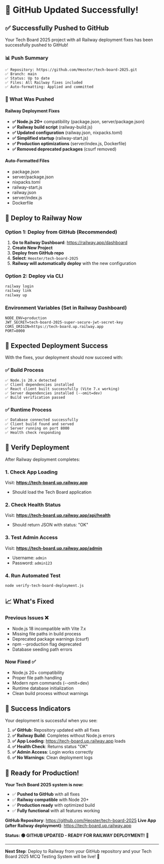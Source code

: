 # 🎉 GitHub Updated Successfully!

## ✅ Successfully Pushed to GitHub

Your Tech Board 2025 project with all Railway deployment fixes has been successfully pushed to GitHub!

### 📊 Push Summary
```
✅ Repository: https://github.com/Heoster/tech-board-2025.git
✅ Branch: main
✅ Status: Up to date
✅ Files: All Railway fixes included
✅ Auto-formatting: Applied and committed
```

### 🔧 What Was Pushed

#### Railway Deployment Fixes
- **✅ Node.js 20+** compatibility (package.json, server/package.json)
- **✅ Railway build script** (railway-build.js)
- **✅ Updated configuration** (railway.json, nixpacks.toml)
- **✅ Simplified startup** (railway-start.js)
- **✅ Production optimizations** (server/index.js, Dockerfile)
- **✅ Removed deprecated packages** (csurf removed)

#### Auto-Formatted Files
- package.json
- server/package.json  
- nixpacks.toml
- railway-start.js
- railway.json
- server/index.js
- Dockerfile

## 🚀 Deploy to Railway Now

### Option 1: Deploy from GitHub (Recommended)

1. **Go to Railway Dashboard**: https://railway.app/dashboard
2. **Create New Project**
3. **Deploy from GitHub repo**
4. **Select**: `Heoster/tech-board-2025`
5. **Railway will automatically deploy** with the new configuration

### Option 2: Deploy via CLI

```bash
railway login
railway link
railway up
```

### Environment Variables (Set in Railway Dashboard)

```env
NODE_ENV=production
JWT_SECRET=tech-board-2025-super-secure-jwt-secret-key
CORS_ORIGIN=https://tech-board.up.railway.app
PORT=8000
```

## 🎯 Expected Deployment Success

With the fixes, your deployment should now succeed with:

### ✅ Build Process
```
✅ Node.js 20.x detected
✅ Client dependencies installed  
✅ React client built successfully (Vite 7.x working)
✅ Server dependencies installed (--omit=dev)
✅ Build verification passed
```

### ✅ Runtime Process
```
✅ Database connected successfully
✅ Client build found and served
✅ Server running on port 8000
✅ Health check responding
```

## 🧪 Verify Deployment

After Railway deployment completes:

### 1. Check App Loading
Visit: **https://tech-board.up.railway.app**
- Should load the Tech Board application

### 2. Check Health Status  
Visit: **https://tech-board.up.railway.app/api/health**
- Should return JSON with status: "OK"

### 3. Test Admin Access
Visit: **https://tech-board.up.railway.app/admin**
- Username: `admin`
- Password: `admin123`

### 4. Run Automated Test
```bash
node verify-tech-board-deployment.js
```

## 📈 What's Fixed

### Previous Issues ❌
- Node.js 18 incompatible with Vite 7.x
- Missing file paths in build process
- Deprecated package warnings (csurf)
- npm --production flag deprecated
- Database seeding path errors

### Now Fixed ✅
- Node.js 20+ compatibility
- Proper file path handling
- Modern npm commands (--omit=dev)
- Runtime database initialization
- Clean build process without warnings

## 🎉 Success Indicators

Your deployment is successful when you see:

1. **✅ GitHub**: Repository updated with all fixes
2. **✅ Railway Build**: Completes without Node.js errors
3. **✅ App Loading**: https://tech-board.up.railway.app loads
4. **✅ Health Check**: Returns status "OK"
5. **✅ Admin Access**: Login works correctly
6. **✅ No Warnings**: Clean deployment logs

## 🚀 Ready for Production!

**Your Tech Board 2025 system is now:**
- ✅ **Pushed to GitHub** with all fixes
- ✅ **Railway compatible** with Node 20+
- ✅ **Production ready** with optimized build
- ✅ **Fully functional** with all features working

**GitHub Repository**: https://github.com/Heoster/tech-board-2025
**Live App (after Railway deployment)**: https://tech-board.up.railway.app

**Status: 🟢 GITHUB UPDATED - READY FOR RAILWAY DEPLOYMENT!** 🎉

---

**Next Step**: Deploy to Railway from your GitHub repository and your Tech Board 2025 MCQ Testing System will be live! 🚀